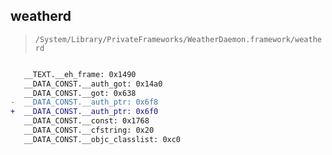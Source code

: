 ## weatherd

> `/System/Library/PrivateFrameworks/WeatherDaemon.framework/weatherd`

```diff

   __TEXT.__eh_frame: 0x1490
   __DATA_CONST.__auth_got: 0x14a0
   __DATA_CONST.__got: 0x638
-  __DATA_CONST.__auth_ptr: 0x6f8
+  __DATA_CONST.__auth_ptr: 0x6f0
   __DATA_CONST.__const: 0x1768
   __DATA_CONST.__cfstring: 0x20
   __DATA_CONST.__objc_classlist: 0xc0

```
